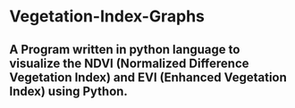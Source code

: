 # Vegetation-Index-Graphs
## A Program written in python language to visualize the NDVI (Normalized Difference Vegetation Index) and EVI (Enhanced Vegetation Index) using Python.
